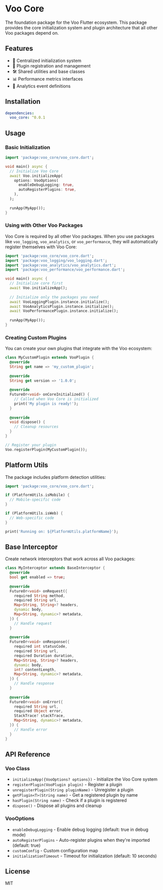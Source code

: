 # Voo Core

The foundation package for the Voo Flutter ecosystem. This package provides the core initialization system and plugin architecture that all other Voo packages depend on.

## Features

- 🚀 Centralized initialization system
- 🔌 Plugin registration and management
- 🛠️ Shared utilities and base classes
- 📊 Performance metrics interfaces
- 🎯 Analytics event definitions

## Installation

```yaml
dependencies:
  voo_core: ^0.0.1
```

## Usage

### Basic Initialization

```dart
import 'package:voo_core/voo_core.dart';

void main() async {
  // Initialize Voo Core
  await Voo.initializeApp(
    options: VooOptions(
      enableDebugLogging: true,
      autoRegisterPlugins: true,
    ),
  );
  
  runApp(MyApp());
}
```

### Using with Other Voo Packages

Voo Core is required by all other Voo packages. When you use packages like `voo_logging`, `voo_analytics`, or `voo_performance`, they will automatically register themselves with Voo Core:

```dart
import 'package:voo_core/voo_core.dart';
import 'package:voo_logging/voo_logging.dart';
import 'package:voo_analytics/voo_analytics.dart';
import 'package:voo_performance/voo_performance.dart';

void main() async {
  // Initialize core first
  await Voo.initializeApp();
  
  // Initialize only the packages you need
  await VooLoggingPlugin.instance.initialize();
  await VooAnalyticsPlugin.instance.initialize();
  await VooPerformancePlugin.instance.initialize();
  
  runApp(MyApp());
}
```

### Creating Custom Plugins

You can create your own plugins that integrate with the Voo ecosystem:

```dart
class MyCustomPlugin extends VooPlugin {
  @override
  String get name => 'my_custom_plugin';
  
  @override
  String get version => '1.0.0';
  
  @override
  FutureOr<void> onCoreInitialized() {
    // Called when Voo Core is initialized
    print('My plugin is ready!');
  }
  
  @override
  void dispose() {
    // Cleanup resources
  }
}

// Register your plugin
Voo.registerPlugin(MyCustomPlugin());
```

## Platform Utils

The package includes platform detection utilities:

```dart
import 'package:voo_core/voo_core.dart';

if (PlatformUtils.isMobile) {
  // Mobile-specific code
}

if (PlatformUtils.isWeb) {
  // Web-specific code
}

print('Running on: ${PlatformUtils.platformName}');
```

## Base Interceptor

Create network interceptors that work across all Voo packages:

```dart
class MyInterceptor extends BaseInterceptor {
  @override
  bool get enabled => true;
  
  @override
  FutureOr<void> onRequest({
    required String method,
    required String url,
    Map<String, String>? headers,
    dynamic body,
    Map<String, dynamic>? metadata,
  }) {
    // Handle request
  }
  
  @override
  FutureOr<void> onResponse({
    required int statusCode,
    required String url,
    required Duration duration,
    Map<String, String>? headers,
    dynamic body,
    int? contentLength,
    Map<String, dynamic>? metadata,
  }) {
    // Handle response
  }
  
  @override
  FutureOr<void> onError({
    required String url,
    required Object error,
    StackTrace? stackTrace,
    Map<String, dynamic>? metadata,
  }) {
    // Handle error
  }
}
```

## API Reference

### Voo Class

- `initializeApp({VooOptions? options})` - Initialize the Voo Core system
- `registerPlugin(VooPlugin plugin)` - Register a plugin
- `unregisterPlugin(String pluginName)` - Unregister a plugin
- `getPlugin<T>(String name)` - Get a registered plugin by name
- `hasPlugin(String name)` - Check if a plugin is registered
- `dispose()` - Dispose all plugins and cleanup

### VooOptions

- `enableDebugLogging` - Enable debug logging (default: true in debug mode)
- `autoRegisterPlugins` - Auto-register plugins when they're imported (default: true)
- `customConfig` - Custom configuration map
- `initializationTimeout` - Timeout for initialization (default: 10 seconds)

## License

MIT